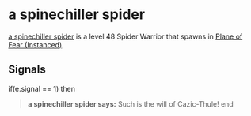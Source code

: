 # a spinechiller spider



[a spinechiller spider](/npc/72058) is a level 48 Spider Warrior that spawns in [Plane of Fear (Instanced)](/zone/1072).



## Signals

if(e.signal == 1) then


>**a spinechiller spider says:** Such is the will of Cazic-Thule!
end
